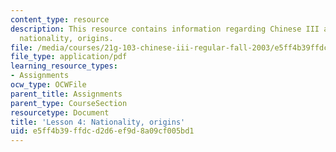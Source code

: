 ```yaml
---
content_type: resource
description: This resource contains information regarding Chinese III assignments,
  nationality, origins.
file: /media/courses/21g-103-chinese-iii-regular-fall-2003/e5ff4b39ffdcd2d6ef9d8a09cf005bd1_MIT21G_103F03_lesson4.pdf
file_type: application/pdf
learning_resource_types:
- Assignments
ocw_type: OCWFile
parent_title: Assignments
parent_type: CourseSection
resourcetype: Document
title: 'Lesson 4: Nationality, origins'
uid: e5ff4b39-ffdc-d2d6-ef9d-8a09cf005bd1
---
```

